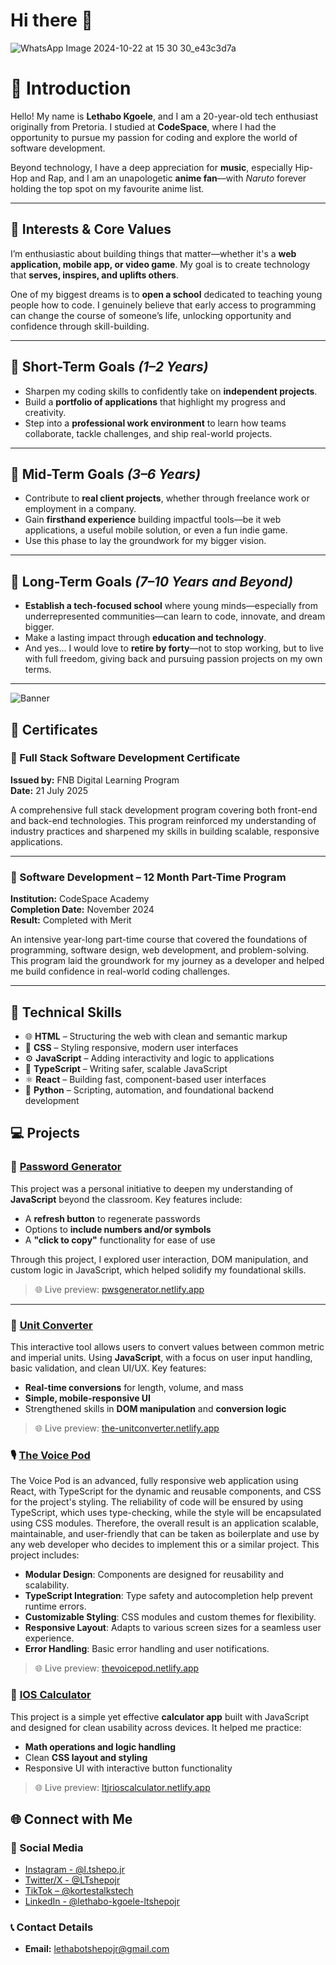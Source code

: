 # Hi there 👋

![WhatsApp Image 2024-10-22 at 15 30 30_e43c3d7a](https://github.com/user-attachments/assets/151563b0-be85-4b54-b0fd-b657cc87e04e)

# 👋 Introduction

Hello! My name is **Lethabo Kgoele**, and I am a 20-year-old tech enthusiast originally from Pretoria. I studied at **CodeSpace**, where I had the opportunity to pursue my passion for coding and explore the world of software development.

Beyond technology, I have a deep appreciation for **music**, especially Hip-Hop and Rap, and I am an unapologetic **anime fan**—with _Naruto_ forever holding the top spot on my favourite anime list.

---

## 🎯 Interests & Core Values

I’m enthusiastic about building things that matter—whether it's a **web application, mobile app, or video game**. My goal is to create technology that **serves, inspires, and uplifts others**.

One of my biggest dreams is to **open a school** dedicated to teaching young people how to code. I genuinely believe that early access to programming can change the course of someone’s life, unlocking opportunity and confidence through skill-building.

---

## 📌 Short-Term Goals *(1–2 Years)*

- Sharpen my coding skills to confidently take on **independent projects**.
- Build a **portfolio of applications** that highlight my progress and creativity.
- Step into a **professional work environment** to learn how teams collaborate, tackle challenges, and ship real-world projects.

---

## 🚀 Mid-Term Goals *(3–6 Years)*

- Contribute to **real client projects**, whether through freelance work or employment in a company.
- Gain **firsthand experience** building impactful tools—be it web applications, a useful mobile solution, or even a fun indie game.
- Use this phase to lay the groundwork for my bigger vision.

---

## 🌱 Long-Term Goals *(7–10 Years and Beyond)*

- **Establish a tech-focused school** where young minds—especially from underrepresented communities—can learn to code, innovate, and dream bigger.
- Make a lasting impact through **education and technology**.
- And yes... I would love to **retire by forty**—not to stop working, but to live with full freedom, giving back and pursuing passion projects on my own terms.

---

![Banner](https://media.giphy.com/media/v1.Y2lkPTc5MGI3NjExNHVoYzU4eWE5dXhtZ2pkYm4ydmFrcWNjNHlmcDQ5azRndWxiOWV4cCZlcD12MV9pbnRlcm5hbF9naWZfYnlfaWQmY3Q9Zw/2y98KScHKeaQM/giphy.gif)

## 🏅 Certificates

### 📜 Full Stack Software Development Certificate  
**Issued by:** FNB Digital Learning Program  
**Date:** 21 July 2025

A comprehensive full stack development program covering both front-end and back-end technologies. This program reinforced my understanding of industry practices and sharpened my skills in building scalable, responsive applications.

---

### 📜 Software Development – 12 Month Part-Time Program  
**Institution:** CodeSpace Academy  
**Completion Date:** November 2024  
**Result:** Completed with Merit

An intensive year-long part-time course that covered the foundations of programming, software design, web development, and problem-solving. This program laid the groundwork for my journey as a developer and helped me build confidence in real-world coding challenges.

---

## 🧠 Technical Skills

- 🌐 **HTML** – Structuring the web with clean and semantic markup  
- 🎨 **CSS** – Styling responsive, modern user interfaces  
- ⚙️ **JavaScript** – Adding interactivity and logic to applications  
- 🔐 **TypeScript** – Writing safer, scalable JavaScript  
- ⚛️ **React** – Building fast, component-based user interfaces  
- 🐍 **Python** – Scripting, automation, and foundational backend development

## 💻 Projects

### 🔐 [Password Generator](https://github.com/LTshepoJr/Password-Generator)

This project was a personal initiative to deepen my understanding of **JavaScript** beyond the classroom. Key features include:

- A **refresh button** to regenerate passwords  
- Options to **include numbers and/or symbols**  
- A **"click to copy"** functionality for ease of use  

Through this project, I explored user interaction, DOM manipulation, and custom logic in JavaScript, which helped solidify my foundational skills.

> 🌐 Live preview: [pwsgenerator.netlify.app](https://pwsgenerator.netlify.app)

---

### 🔄 [Unit Converter](https://github.com/LTshepoJr/Unit-Converter)

This interactive tool allows users to convert values between common metric and imperial units. Using **JavaScript**, with a focus on user input handling, basic validation, and clean UI/UX. Key features:

- **Real-time conversions** for length, volume, and mass  
- **Simple, mobile-responsive UI**  
- Strengthened skills in **DOM manipulation** and **conversion logic**

> 🌐 Live preview: [the-unitconverter.netlify.app](https://the-unitconverter.netlify.app)

### 🎙️ [The Voice Pod](https://github.com/LTshepoJr/LETKGO330_PTO2401_GroupB2_Lethabo-Kgoele_DJS11)

The Voice Pod is an advanced, fully responsive web application using React, with TypeScript for the dynamic and reusable components, and CSS for the project's styling. The reliability of code will be ensured by using TypeScript, which uses type-checking, while the style will be encapsulated using CSS modules. Therefore, the overall result is an application scalable, maintainable, and user-friendly that can be taken as boilerplate and use by any web developer who decides to implement this or a similar project. This project includes:
- **Modular Design**: Components are designed for reusability and scalability.
- **TypeScript Integration**: Type safety and autocompletion help prevent runtime errors.
- **Customizable Styling**: CSS modules and custom themes for flexibility.
- **Responsive Layout**: Adapts to various screen sizes for a seamless user experience.
- **Error Handling**: Basic error handling and user notifications. 
> 🌐 Live preview: [thevoicepod.netlify.app](https://thevoicepod.netlify.app/)

### 🧮 [IOS Calculator](https://github.com/LTshepoJr/Simple-Calculator)

This project is a simple yet effective **calculator app** built with JavaScript and designed for clean usability across devices. It helped me practice:

- **Math operations and logic handling**  
- Clean **CSS layout and styling**  
- Responsive UI with interactive button functionality

> 🌐 Live preview: [ltjrioscalculator.netlify.app](https://ltjrioscalculator.netlify.app/)

## 🌐 Connect with Me

### 📱 Social Media

- [Instagram - @l.tshepo.jr](https://www.instagram.com/l.tshepo.jr/)
- [Twitter/X - @LTshepojr](https://twitter.com/LTshepojr)
- [TikTok – @kortestalkstech](https://www.tiktok.com/@kortestalkstech)
- [LinkedIn - @lethabo-kgoele-ltshepojr](https://www.linkedin.com/in/lethabo-kgoele-ltshepojr/)

### 📞 Contact Details

- **Email:** lethabotshepojr@gmail.com  

